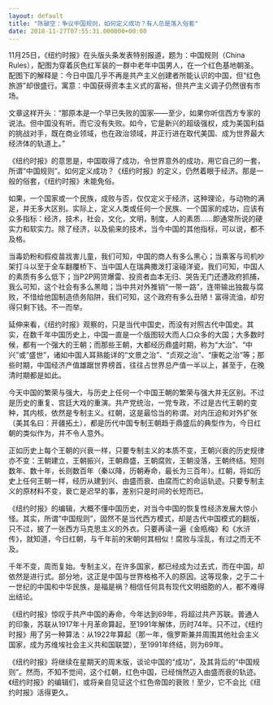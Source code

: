 ```yaml
---
layout: default
title: "陈破空：争议中国规则，如何定义成功？有人总是落入俗套"
date: 2018-11-27T07:55:31.000000+00:00
---
```


11月25日，《纽约时报》在头版头条发表特别报道，题为：中国规则（China Rules），配图为穿着灰色红军装的一群中老年中国男人，在一个红色基地朝圣。配图下的解释是：今日中国几乎不再是共产主义创建者所能认识的中国，但“红色旅游”却很盛行。寓意：中国获得资本主义式的富裕，但共产主义调子仍然很有市场。

文章这样开头：“那原本是一个早已失败的国家——至少，如果你听信西方专家的说法。但中国没有听。而它没有失败。如今，它是新兴的超级强权，成为美国利益的挑战对手，既在商业领域，也在政治领域，并正行进在取代美国、成为世界最大经济体的轨道上。”

《纽约时报》的意思是，中国取得了成功，令世界意外的成功，用它自己的一套，所谓“中国规则”。如何定义成功？《纽约时报》的定义，仍然着眼于经济。那是一般的俗套，《纽约时报》未能免俗。

如果，一个国家或一个民族，成败与否，仅仅定义于经济，这种理论，与动物的满足，并无多大区别。实际上，定义人类或任何一个民族、一个国家的成功，应该有众多指标：经济，技术，社会，文化，文明，制度，人的素质……即通常所说的硬实力和软实力。除了经济，以及偷来的技术，当今中国的其他指标，可以说，都不及格。

当毒奶粉和假疫苗戕害儿童，我们可知，中国的商人有多么黑心；当乘客与司机吵架打斗以至于全车翻覆桥下、当中国人在瑞典撒泼打滚碰洋瓷，我们可知，中国人的素质有多么低下；当P2P网贷爆雷、投资者血本无归、哭告无门还遭政府抓捕，我么可知，这个社会有多么黑暗；当中共对外推销“一带一路”，连带输出独裁与腐败，不惜给他国制造债务陷阱，我们可知，这个政府有多么丑陋！富得流油，却穷得只剩下钱。不一而举。

延伸来看，《纽约时报》观察的，只是当代中国史，而没有对照古代中国史。其实，在数千年中国历史上，中国一直是一个版图较大而人口众多的大国；大多数时候，都有一个强大的王朝；而那些王朝，大都经历鼎盛时期，称为“大治”、“中兴”或“盛世”，诸如中国人耳熟能详的“文景之治”、“贞观之治”、“康乾之治”等；那些时期，中国经济产值雄踞世界榜首，往往占世界总产值一半以上，甚至于，在晚清时期都是如此。

今天中国的繁荣与强大，与历史上任何一个中国王朝的繁荣与强大并无区别。不过是历史的重复、宫廷大戏的重演。共产党统治，一党专政，不过是古代王朝的变种，其内核，依然是专制主义。红朝，这是最恰当的称谓。对内压迫和对外扩张（美其名曰：开疆拓土），都是历代中国专制王朝趋于鼎盛后的典型作为，今日红朝的类似作为，并不令人意外。

正如历史上每个王朝的兴衰一样，只要专制主义的本质不变，王朝兴衰的历史规律亦不变：王朝建立，王朝振兴，王朝鼎盛，王朝腐败，王朝没落，王朝终结。短则数年、数十年，长则数百年（秦以降，历朝寿命，最长为三百年）。红朝，将如历史上任何王朝一样，经历从建到兴、由盛而衰、由腐而亡的命运轨迹。只要专制主义的原材料不变，衰亡是迟早的事，差别只是时间的长短而已。

《纽约时报》的编辑，大概不懂中国历史，对当今中国的恢复性经济发展大惊小怪。其实，所谓“中国规则”，固然不是当代西方模式，却是古代中国模式的翻版，只不过，披了一张西方马克思主义的外衣。只要再读一遍《金瓶梅》和《水浒传》，就知道，今日红朝，与千年前的宋朝何其相似！腐败与淫乱，有过之而无不及。

千年不变，周而复始。专制主义，在许多国家，都已经成为过去式，而在中国，却依然是进行式。部分地，这正是中国与世界格格不入的原因。这等现象，之于二十一世纪的中国和中华民族，是福是祸？相信任何具有现代文明细胞的人，都不难得出结论。

《纽约时报》惊叹于共产中国的寿命，今年达到69年，将超过共产苏联。普通人的印象，苏联从1917年十月革命算起，至1991年解体，历时74年。只不过，《纽约时报》用了另一种算法：从1922年算起（那一年，俄罗斯兼并周围其他社会主义国家，成为苏维埃社会主义共和国联盟），至1991年终结，则为69年。

《纽约时报》将继续在星期天的周末版，谈论中国的“成功”，及其背后的“中国规则”。然而，不知不觉间，这个红朝，红色中国，已经悄然迈入由盛而衰的轨迹。《纽约时报》的编辑们，或将亲自见证这个红色帝国的衰败！至少，它不会比《纽约时报》活得更久。

